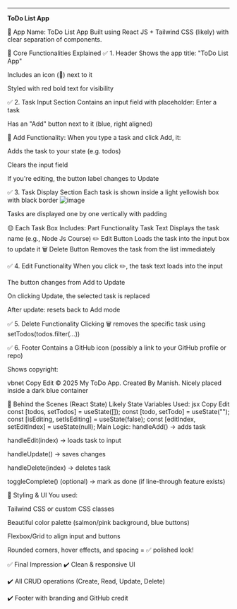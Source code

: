****
<b> ToDo List App</b>

📝 App Name: ToDo List App
Built using React JS + Tailwind CSS (likely) with clear separation of components.

🎯 Core Functionalities Explained
✅ 1. Header
Shows the app title: "ToDo List App"

Includes an icon (📝) next to it

Styled with red bold text for visibility

✅ 2. Task Input Section
Contains an input field with placeholder: Enter a task

Has an "Add" button next to it (blue, right aligned)

🔄 Add Functionality:
When you type a task and click Add, it:

Adds the task to your state (e.g. todos)

Clears the input field

If you're editing, the button label changes to Update

✅ 3. Task Display Section
Each task is shown inside a light yellowish box with black border
![image](https://github.com/user-attachments/assets/24622603-ee48-43bd-91f9-16d99646ece8)

Tasks are displayed one by one vertically with padding

🟡 Each Task Box Includes:
Part	Functionality
Task Text	Displays the task name (e.g., Node Js Course)
✏️ Edit Button	Loads the task into the input box to update it
🗑️ Delete Button	Removes the task from the list immediately

✅ 4. Edit Functionality
When you click ✏️, the task text loads into the input

The button changes from Add to Update

On clicking Update, the selected task is replaced

After update: resets back to Add mode

✅ 5. Delete Functionality
Clicking 🗑️ removes the specific task using setTodos(todos.filter(...))

✅ 6. Footer
Contains a GitHub icon (possibly a link to your GitHub profile or repo)

Shows copyright:

vbnet
Copy
Edit
© 2025 My ToDo App. Created By Manish.
Nicely placed inside a dark blue container

🧠 Behind the Scenes (React State)
Likely State Variables Used:
jsx
Copy
Edit
const [todos, setTodos] = useState([]);
const [todo, setTodo] = useState("");
const [isEditing, setIsEditing] = useState(false);
const [editIndex, setEditIndex] = useState(null);
Main Logic:
handleAdd() → adds task

handleEdit(index) → loads task to input

handleUpdate() → saves changes

handleDelete(index) → deletes task

toggleComplete() (optional) → mark as done (if line-through feature exists)

💅 Styling & UI
You used:

Tailwind CSS or custom CSS classes

Beautiful color palette (salmon/pink background, blue buttons)

Flexbox/Grid to align input and buttons

Rounded corners, hover effects, and spacing = ✅ polished look!

✅ Final Impression
✔️ Clean & responsive UI

✔️ All CRUD operations (Create, Read, Update, Delete)

✔️ Footer with branding and GitHub credit
